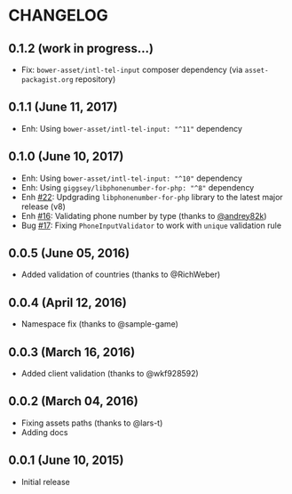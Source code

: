 # CHANGELOG

## 0.1.2 (work in progress...)

- Fix: `bower-asset/intl-tel-input` composer dependency (via `asset-packagist.org` repository)

## 0.1.1 (June 11, 2017)

- Enh: Using `bower-asset/intl-tel-input: "^11"` dependency

## 0.1.0 (June 10, 2017)

- Enh: Using `bower-asset/intl-tel-input: "^10"` dependency
- Enh: Using `giggsey/libphonenumber-for-php: "^8"` dependency
- Enh [#22](https://github.com/Borales/yii2-phone-input/issues/22): Updgrading `libphonenumber-for-php` library to the latest major release (v8)
- Enh [#16](https://github.com/Borales/yii2-phone-input/pull/16): Validating phone number by type (thanks to [@andrey82k](https://github.com/andrey82k))
- Bug [#17](https://github.com/Borales/yii2-phone-input/issues/17): Fixing `PhoneInputValidator` to work with `unique` validation rule

## 0.0.5 (June 05, 2016)

- Added validation of countries (thanks to @RichWeber)

## 0.0.4 (April 12, 2016)

- Namespace fix (thanks to @sample-game)

## 0.0.3 (March 16, 2016)

- Added client validation (thanks to @wkf928592)

## 0.0.2 (March 04, 2016)

- Fixing assets paths (thanks to @lars-t)
- Adding docs

## 0.0.1 (June 10, 2015)

- Initial release
